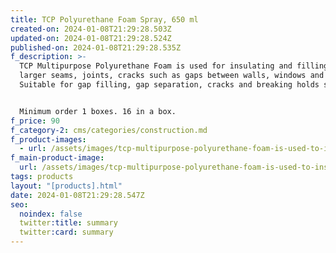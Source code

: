 ```yaml
---
title: TCP Polyurethane Foam Spray, 650 ml
created-on: 2024-01-08T21:29:28.503Z
updated-on: 2024-01-08T21:29:28.524Z
published-on: 2024-01-08T21:29:28.535Z
f_description: >-
  TCP Multipurpose Polyurethane Foam is used for insulating and filling of
  larger seams, joints, cracks such as gaps between walls, windows and doors.
  Suitable for gap filling, gap separation, cracks and breaking holds sealing.


  Minimum order 1 boxes. 16 in a box.
f_price: 90
f_category-2: cms/categories/construction.md
f_product-images:
  - url: /assets/images/tcp-multipurpose-polyurethane-foam-is-used-to-insulating-and-filling-of-larger-seams-joints-cracks-such-as-gaps-between-walls-windows-and-doors.2.jpg
f_main-product-image:
  url: /assets/images/tcp-multipurpose-polyurethane-foam-is-used-to-insulating-and-filling-of-larger-seams-joints-cracks-such-as-gaps-between-walls-windows-and-doors.2.jpg
tags: products
layout: "[products].html"
date: 2024-01-08T21:29:28.547Z
seo:
  noindex: false
  twitter:title: summary
  twitter:card: summary
---
```

